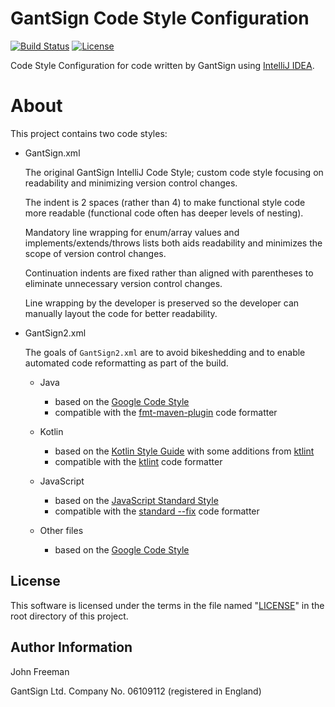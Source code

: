 # GantSign Code Style Configuration

[![Build Status](https://travis-ci.org/gantsign/code-style-intellij.svg?branch=master)](https://travis-ci.org/gantsign/code-style-intellij)
[![License](https://img.shields.io/badge/license-MIT-blue.svg)](https://raw.githubusercontent.com/gantsign/code-style-intellij/master/LICENSE)

Code Style Configuration for code written by GantSign using
[IntelliJ IDEA](https://www.jetbrains.com/idea/).

# About

This project contains two code styles:

* GantSign.xml

    The original GantSign IntelliJ Code Style; custom code style focusing on
    readability and minimizing version control changes.

    The indent is 2 spaces (rather than 4) to make functional style code more
    readable (functional code often has deeper levels of nesting).

    Mandatory line wrapping for enum/array values and implements/extends/throws
    lists both aids readability and minimizes the scope of version control
    changes.

    Continuation indents are fixed rather than aligned with parentheses to
    eliminate unnecessary version control changes.

    Line wrapping by the developer is preserved so the developer can manually
    layout the code for better readability.

* GantSign2.xml

    The goals of `GantSign2.xml` are to avoid bikeshedding and to enable
    automated code reformatting as part of the build.

    * Java

        * based on the [Google Code Style](https://raw.githubusercontent.com/google/styleguide/gh-pages/intellij-java-google-style.xml)
        * compatible with the [fmt-maven-plugin](https://github.com/coveo/fmt-maven-plugin)
          code formatter

    * Kotlin

        * based on the [Kotlin Style Guide](https://kotlinlang.org/docs/reference/coding-conventions.html)
          with some additions from [ktlint](https://github.com/shyiko/ktlint)
        * compatible with the [ktlint](https://github.com/shyiko/ktlint)
          code formatter

    * JavaScript

        * based on the [JavaScript Standard Style](https://standardjs.com/)
        * compatible with the [standard --fix](https://standardjs.com/)
          code formatter

    * Other files

        * based on the [Google Code Style](https://raw.githubusercontent.com/google/styleguide/gh-pages/intellij-java-google-style.xml)

## License

This software is licensed under the terms in the file named "[LICENSE](LICENSE)"
in the root directory of this project.

## Author Information

John Freeman

GantSign Ltd.
Company No. 06109112 (registered in England)
